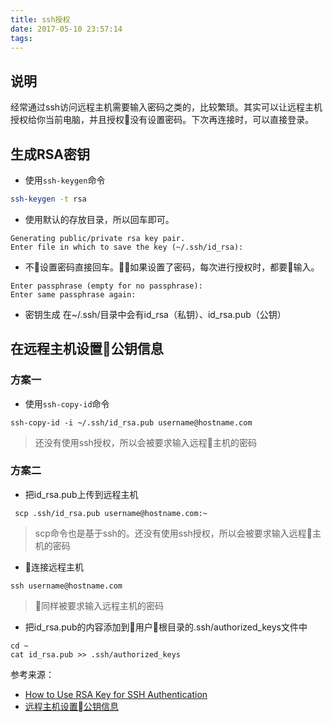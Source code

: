```yaml
---
title: ssh授权
date: 2017-05-10 23:57:14
tags:
---
```


## 说明
经常通过ssh访问远程主机需要输入密码之类的，比较繁琐。其实可以让远程主机授权给你当前电脑，并且授权没有设置密码。下次再连接时，可以直接登录。

## 生成RSA密钥
+ 使用`ssh-keygen`命令
```bash
ssh-keygen -t rsa
```
+ 使用默认的存放目录，所以回车即可。
```
Generating public/private rsa key pair.
Enter file in which to save the key (~/.ssh/id_rsa):
```

+ 不设置密码直接回车。如果设置了密码，每次进行授权时，都要输入。
```
Enter passphrase (empty for no passphrase):
Enter same passphrase again:
```
+ 密钥生成
  在~/.ssh/目录中会有id_rsa（私钥）、id_rsa.pub（公钥）

## 在远程主机设置公钥信息 
### 方案一
+ 使用`ssh-copy-id`命令
```
ssh-copy-id -i ~/.ssh/id_rsa.pub username@hostname.com
```
> 还没有使用ssh授权，所以会被要求输入远程主机的密码

### 方案二
+ 把id_rsa.pub上传到远程主机
```
 scp .ssh/id_rsa.pub username@hostname.com:~
```
> scp命令也是基于ssh的。还没有使用ssh授权，所以会被要求输入远程主机的密码
+ 连接远程主机
```
ssh username@hostname.com
```
> 同样被要求输入远程主机的密码
+ 把id_rsa.pub的内容添加到用户根目录的.ssh/authorized_keys文件中
```
cd ~
cat id_rsa.pub >> .ssh/authorized_keys
```

参考来源：  
+ [How to Use RSA Key for SSH Authentication](http://news.softpedia.com/news/How-to-Use-RSA-Key-for-SSH-Authentication-38599.shtml)
+ [远程主机设置公钥信息](https://testerhome.com/topics/8328)

